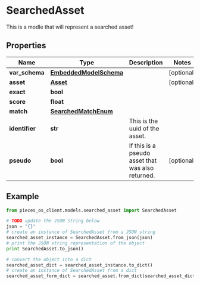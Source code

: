 # SearchedAsset

This is a modle that will represent a searched asset!

## Properties

Name | Type | Description | Notes
------------ | ------------- | ------------- | -------------
**var_schema** | [**EmbeddedModelSchema**](EmbeddedModelSchema) |  | [optional] 
**asset** | [**Asset**](Asset) |  | [optional] 
**exact** | **bool** |  | 
**score** | **float** |  | 
**match** | [**SearchedMatchEnum**](SearchedMatchEnum) |  | 
**identifier** | **str** | This is the uuid of the asset. | 
**pseudo** | **bool** | If this is a pseudo asset that was also returned. | [optional] 

## Example

```python
from pieces_os_client.models.searched_asset import SearchedAsset

# TODO update the JSON string below
json = "{}"
# create an instance of SearchedAsset from a JSON string
searched_asset_instance = SearchedAsset.from_json(json)
# print the JSON string representation of the object
print SearchedAsset.to_json()

# convert the object into a dict
searched_asset_dict = searched_asset_instance.to_dict()
# create an instance of SearchedAsset from a dict
searched_asset_form_dict = searched_asset.from_dict(searched_asset_dict)
```



